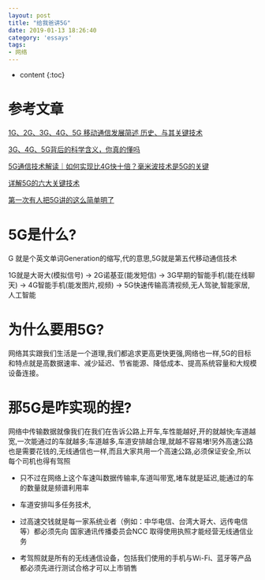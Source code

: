 ```yaml
---
layout: post
title: "给我爸讲5G"
date: 2019-01-13 18:26:40
category: 'essays'
tags:
- 网络
---
```

* content
{:toc}












# 参考文章
[1G、2G、3G、4G、5G 移动通信发展简述 历史、与其关键技术](https://blog.csdn.net/a493823882/article/details/80504263)

[3G、4G、5G背后的科学含义，你真的懂吗](https://blog.csdn.net/moqingxinai2008/article/details/54783921)

[5G通信技术解读｜如何实现比4G快十倍？毫米波技术是5G的关键](https://www.leiphone.com/news/201607/JeT8RCJtaW8eJch2.html)

[详解5G的六大关键技术](https://blog.csdn.net/cf2SudS8x8F0v/article/details/78778384)

[第一次有人把5G讲的这么简单明了](https://blog.csdn.net/ityouknow/article/details/81351317)

# 5G是什么?
G 就是个英文单词Generation的缩写,代的意思,5G就是第五代移动通信技术  

1G就是大哥大(模拟信号) -> 2G诺基亚(能发短信) -> 3G早期的智能手机(能在线聊天) -> 4G智能手机(能发图片,视频) -> 5G快速传输高清视频,无人驾驶,智能家居,人工智能


# 为什么要用5G?
网络其实跟我们生活是一个道理,我们都追求更高更快更强,网络也一样,5G的目标和特点就是高数据速率、减少延迟、节省能源、降低成本、提高系统容量和大规模设备连接。


# 那5G是咋实现的捏?
网络中传输数据就像我们在我们在告诉公路上开车,车性能越好,开的就越快;车道越宽,一次能通过的车就越多;车道越多,车道安排越合理,就越不容易堵!另外高速公路也是需要花钱的,无线通信也一样,而且大家共用一个高速公路,必须保证安全,所以每个司机也得有驾照

- 只不过在网络上这个车速叫数据传输率,车道叫带宽,堵车就是延迟,能通过的车的数量就是频谱利用率

- 车道安排叫多任务技术,

- 过高速交钱就是每一家系统业者（例如：中华电信、台湾大哥大、远传电信等）都必须先向 国家通讯传播委员会NCC 取得使用执照才能经营无线通信业务

- 考驾照就是所有的无线通信设备，包括我们使用的手机与Wi-Fi、蓝牙等产品都必须先进行测试合格才可以上市销售









